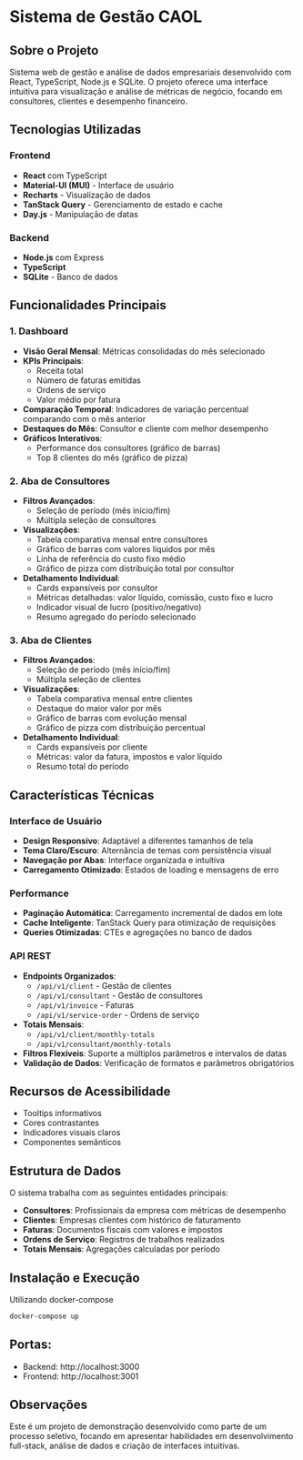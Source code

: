 # Sistema de Gestão CAOL

## Sobre o Projeto

Sistema web de gestão e análise de dados empresariais desenvolvido com React, TypeScript, Node.js e SQLite. O projeto oferece uma interface intuitiva para visualização e análise de métricas de negócio, focando em consultores, clientes e desempenho financeiro.

## Tecnologias Utilizadas

### Frontend
- **React** com TypeScript
- **Material-UI (MUI)** - Interface de usuário
- **Recharts** - Visualização de dados
- **TanStack Query** - Gerenciamento de estado e cache
- **Day.js** - Manipulação de datas

### Backend
- **Node.js** com Express
- **TypeScript**
- **SQLite** - Banco de dados

## Funcionalidades Principais

### 1. Dashboard
- **Visão Geral Mensal**: Métricas consolidadas do mês selecionado
- **KPIs Principais**:
  - Receita total
  - Número de faturas emitidas
  - Ordens de serviço
  - Valor médio por fatura
- **Comparação Temporal**: Indicadores de variação percentual comparando com o mês anterior
- **Destaques do Mês**: Consultor e cliente com melhor desempenho
- **Gráficos Interativos**:
  - Performance dos consultores (gráfico de barras)
  - Top 8 clientes do mês (gráfico de pizza)

### 2. Aba de Consultores
- **Filtros Avançados**:
  - Seleção de período (mês início/fim)
  - Múltipla seleção de consultores
- **Visualizações**:
  - Tabela comparativa mensal entre consultores
  - Gráfico de barras com valores líquidos por mês
  - Linha de referência do custo fixo médio
  - Gráfico de pizza com distribuição total por consultor
- **Detalhamento Individual**:
  - Cards expansíveis por consultor
  - Métricas detalhadas: valor líquido, comissão, custo fixo e lucro
  - Indicador visual de lucro (positivo/negativo)
  - Resumo agregado do período selecionado

### 3. Aba de Clientes
- **Filtros Avançados**:
  - Seleção de período (mês início/fim)
  - Múltipla seleção de clientes
- **Visualizações**:
  - Tabela comparativa mensal entre clientes
  - Destaque do maior valor por mês
  - Gráfico de barras com evolução mensal
  - Gráfico de pizza com distribuição percentual
- **Detalhamento Individual**:
  - Cards expansíveis por cliente
  - Métricas: valor da fatura, impostos e valor líquido
  - Resumo total do período

## Características Técnicas

### Interface de Usuário
- **Design Responsivo**: Adaptável a diferentes tamanhos de tela
- **Tema Claro/Escuro**: Alternância de temas com persistência visual
- **Navegação por Abas**: Interface organizada e intuitiva
- **Carregamento Otimizado**: Estados de loading e mensagens de erro

### Performance
- **Paginação Automática**: Carregamento incremental de dados em lote
- **Cache Inteligente**: TanStack Query para otimização de requisições
- **Queries Otimizadas**: CTEs e agregações no banco de dados

### API REST
- **Endpoints Organizados**:
  - `/api/v1/client` - Gestão de clientes
  - `/api/v1/consultant` - Gestão de consultores
  - `/api/v1/invoice` - Faturas
  - `/api/v1/service-order` - Ordens de serviço
- **Totais Mensais**:
  - `/api/v1/client/monthly-totals`
  - `/api/v1/consultant/monthly-totals`
- **Filtros Flexíveis**: Suporte a múltiplos parâmetros e intervalos de datas
- **Validação de Dados**: Verificação de formatos e parâmetros obrigatórios

## Recursos de Acessibilidade
- Tooltips informativos
- Cores contrastantes
- Indicadores visuais claros
- Componentes semânticos

## Estrutura de Dados

O sistema trabalha com as seguintes entidades principais:
- **Consultores**: Profissionais da empresa com métricas de desempenho
- **Clientes**: Empresas clientes com histórico de faturamento
- **Faturas**: Documentos fiscais com valores e impostos
- **Ordens de Serviço**: Registros de trabalhos realizados
- **Totais Mensais**: Agregações calculadas por período

## Instalação e Execução

Utilizando docker-compose
```bash
docker-compose up
```

## Portas:
- Backend: http://localhost:3000
- Frontend: http://localhost:3001

## Observações

Este é um projeto de demonstração desenvolvido como parte de um processo seletivo, focando em apresentar habilidades em desenvolvimento full-stack, análise de dados e criação de interfaces intuitivas.
